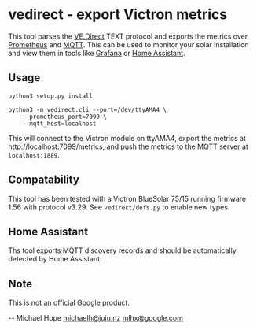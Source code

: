 # vedirect - export Victron metrics

This tool parses the [VE.Direct][ved] TEXT protocol and exports the metrics
over [Prometheus][prom] and [MQTT][mqtt]. This can be used to monitor
your solar installation and view them in tools like
[Grafana](https://grafana.com/) or [Home Assistant][hass].

## Usage

	python3 setup.py install

    python3 -m vedirect.cli --port=/dev/ttyAMA4 \
		--prometheus_port=7099 \
		--mqtt_host=localhost

This will connect to the Victron module on ttyAMA4, export the metrics
at http://localhost:7099/metrics, and push the metrics to the MQTT
server at `localhost:1889`.

## Compatability

This tool has been tested with a Victron BlueSolar 75/15 running
firmware 1.56 with protocol v3.29. See `vedirect/defs.py` to
enable new types.

## Home Assistant

Ths tool exports MQTT discovery records and should be automatically
detected by Home Assistant.

## Note
This is not an official Google product.

-- Michael Hope <michaelh@juju.nz> <mlhx@google.com>

[ved]: https://www.victronenergy.com/live/vedirect_protocol:faq
[prom]: https://prometheus.io/
[mqtt]: https://mqtt.org/
[hass]: https://www.home-assistant.io/
